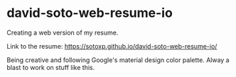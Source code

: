 # david-soto-web-resume-io

Creating a web version of my resume.

Link to the resume: https://sotoxp.github.io/david-soto-web-resume-io/

Being creative and following Google's material design
color palette. Alway a blast to work on stuff like this.
